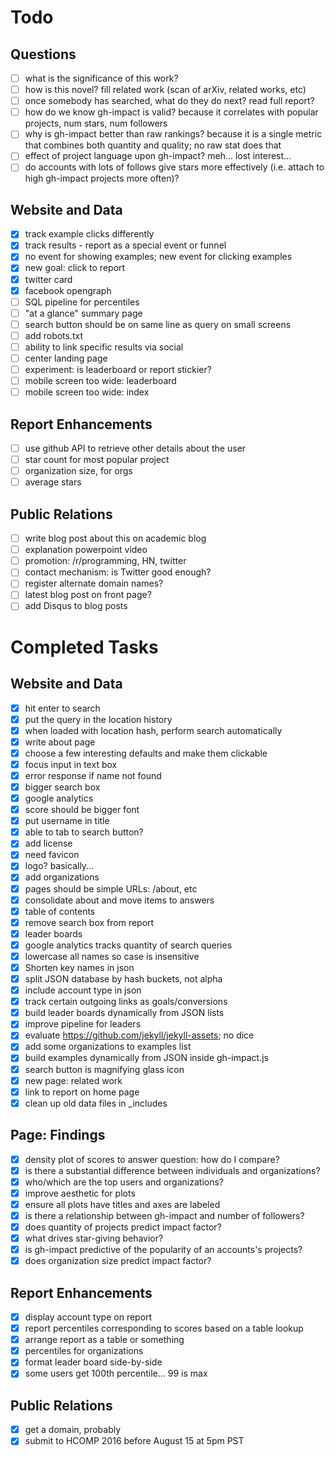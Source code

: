 # Todo

## Questions

- [ ] what is the significance of this work?
- [ ] how is this novel? fill related work (scan of arXiv, related works, etc)
- [ ] once somebody has searched, what do they do next?  read full report?
- [ ] how do we know gh-impact is valid?  because it correlates with popular projects, num stars, num followers
- [ ] why is gh-impact better than raw rankings?  because it is a single metric that combines both quantity and quality; no raw stat does that
- [ ] effect of project language upon gh-impact?  meh... lost interest...
- [ ] do accounts with lots of follows give stars more effectively (i.e. attach to high gh-impact projects more often)?

## Website and Data

- [x] track example clicks differently
- [x] track results - report as a special event or funnel
- [x] no event for showing examples; new event for clicking examples
- [x] new goal: click to report
- [x] twitter card
- [x] facebook opengraph
- [ ] SQL pipeline for percentiles
- [ ] "at a glance" summary page
- [ ] search button should be on same line as query on small screens
- [ ] add robots.txt
- [ ] ability to link specific results via social
- [ ] center landing page
- [ ] experiment: is leaderboard or report stickier?
- [ ] mobile screen too wide: leaderboard
- [ ] mobile screen too wide: index

## Report Enhancements

- [ ] use github API to retrieve other details about the user
- [ ] star count for most popular project
- [ ] organization size, for orgs
- [ ] average stars

## Public Relations

- [ ] write blog post about this on academic blog
- [ ] explanation powerpoint video
- [ ] promotion: /r/programming, HN, twitter
- [ ] contact mechanism: is Twitter good enough?
- [ ] register alternate domain names?
- [ ] latest blog post on front page?
- [ ] add Disqus to blog posts

# Completed Tasks

## Website and Data

- [x] hit enter to search
- [x] put the query in the location history
- [x] when loaded with location hash, perform search automatically
- [x] write about page
- [x] choose a few interesting defaults and make them clickable
- [x] focus input in text box
- [x] error response if name not found
- [x] bigger search box
- [x] google analytics
- [x] score should be bigger font
- [x] put username in title
- [x] able to tab to search button?
- [x] add license
- [x] need favicon
- [x] logo? basically...
- [x] add organizations
- [x] pages should be simple URLs: /about, etc
- [x] consolidate about and move items to answers
- [x] table of contents
- [x] remove search box from report
- [x] leader boards
- [x] google analytics tracks quantity of search queries
- [x] lowercase all names so case is insensitive
- [x] Shorten key names in json
- [x] split JSON database by hash buckets, not alpha
- [x] include account type in json
- [x] track certain outgoing links as goals/conversions
- [x] build leader boards dynamically from JSON lists
- [x] improve pipeline for leaders
- [x] evaluate https://github.com/jekyll/jekyll-assets; no dice
- [x] add some organizations to examples list
- [x] build examples dynamically from JSON inside gh-impact.js
- [x] search button is magnifying glass icon
- [x] new page: related work
- [x] link to report on home page
- [x] clean up old data files in _includes

## Page: Findings

- [x] density plot of scores to answer question: how do I compare?
- [x] is there a substantial difference between individuals and organizations?
- [x] who/which are the top users and organizations?
- [x] improve aesthetic for plots
- [x] ensure all plots have titles and axes are labeled
- [x] is there a relationship between gh-impact and number of followers?
- [x] does quantity of projects predict impact factor?
- [x] what drives star-giving behavior?
- [x] is gh-impact predictive of the popularity of an accounts's projects?
- [x] does organization size predict impact factor?

## Report Enhancements

- [x] display account type on report
- [x] report percentiles corresponding to scores based on a table lookup
- [x] arrange report as a table or something
- [x] percentiles for organizations
- [x] format leader board side-by-side
- [x] some users get 100th percentile...  99 is max

## Public Relations

- [x] get a domain, probably
- [x] submit to HCOMP 2016 before August 15 at 5pm PST
